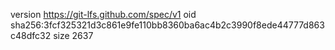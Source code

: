 version https://git-lfs.github.com/spec/v1
oid sha256:3fcf325321d3c861e9fe110bb8360ba6ac4b2c3990f8ede44777d863c48dfc32
size 2637
